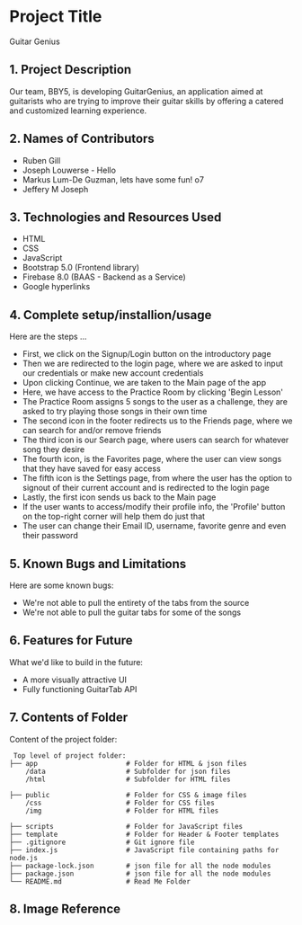 # Project Title
Guitar Genius 

## 1. Project Description
Our team, BBY5, is developing GuitarGenius, an application aimed at guitarists who are trying to improve their guitar skills by offering a catered and customized learning experience.

## 2. Names of Contributors
*  Ruben Gill 
*  Joseph Louwerse - Hello
*  Markus Lum-De Guzman, lets have some fun! o7
*  Jeffery M Joseph 
	
## 3. Technologies and Resources Used
* HTML
* CSS
* JavaScript
* Bootstrap 5.0 (Frontend library)
* Firebase 8.0 (BAAS - Backend as a Service)
* Google hyperlinks

## 4. Complete setup/installion/usage
Here are the steps ...
* First, we click on the Signup/Login button on the introductory page
* Then we are redirected to the login page, where we are asked to input our credentials or make new account credentials
* Upon clicking Continue, we are taken to the Main page of the app
* Here, we have access to the Practice Room by clicking 'Begin Lesson'
* The Practice Room assigns 5 songs to the user as a challenge, they are asked to try playing those songs in their own time
* The second icon in the footer redirects us to the Friends page, where we can search for and/or remove friends
* The third icon is our Search page, where users can search for whatever song they desire
* The fourth icon, is the Favorites page, where the user can view songs that they have saved for easy access
* The fifth icon is the Settings page, from where the user has the option to signout of their current account and is redirected to the login page
* Lastly, the first icon sends us back to the Main page
* If the user wants to access/modify their profile info, the 'Profile' button on the top-right corner will help them do just that
* The user can change their Email ID, username, favorite genre and even their password

## 5. Known Bugs and Limitations
Here are some known bugs:
* We're not able to pull the entirety of the tabs from the source
* We're not able to pull the guitar tabs for some of the songs

## 6. Features for Future
What we'd like to build in the future:
* A more visually attractive UI 
* Fully functioning GuitarTab API
	
## 7. Contents of Folder
Content of the project folder:

```
 Top level of project folder: 
├── app                      # Folder for HTML & json files
    /data                    # Subfolder for json files
    /html                    # Subfolder for HTML files

├── public                   # Folder for CSS & image files
    /css                     # Folder for CSS files
    /img                     # Folder for HTML files

├── scripts                  # Folder for JavaScript files
├── template                 # Folder for Header & Footer templates
├── .gitignore               # Git ignore file
├── index.js                 # JavaScript file containing paths for node.js
├── package-lock.json        # json file for all the node modules
├── package.json             # json file for all the node modules
└── README.md                # Read Me Folder
```

## 8. Image Reference